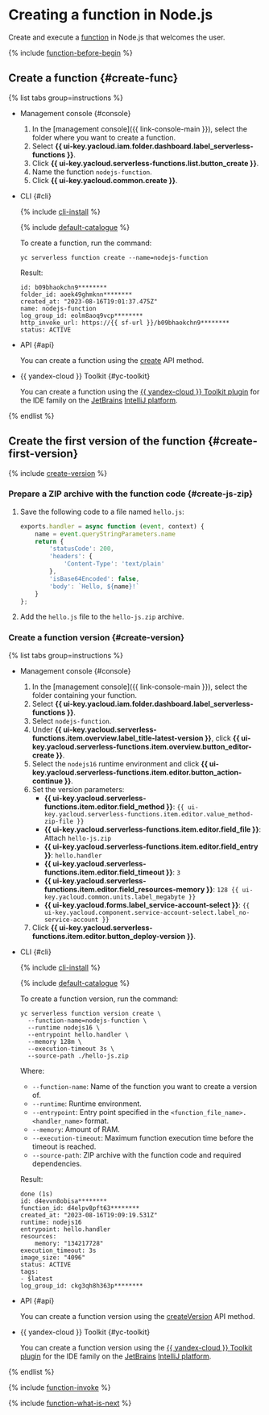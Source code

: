 # Creating a function in Node.js

Create and execute a [function](../../concepts/function.md) in Node.js that welcomes the user.

{% include [function-before-begin](../../../_includes/functions/function-before-begin.md) %}

## Create a function {#create-func}

{% list tabs group=instructions %}

- Management console {#console}

    1. In the [management console]({{ link-console-main }}), select the folder where you want to create a function.
    1. Select **{{ ui-key.yacloud.iam.folder.dashboard.label_serverless-functions }}**.
    1. Click **{{ ui-key.yacloud.serverless-functions.list.button_create }}**.
    1. Name the function `nodejs-function`.
    1. Click **{{ ui-key.yacloud.common.create }}**.

- CLI {#cli}

    {% include [cli-install](../../../_includes/cli-install.md) %}

    {% include [default-catalogue](../../../_includes/default-catalogue.md) %}

    To create a function, run the command:

    ```
    yc serverless function create --name=nodejs-function
    ```

    Result:

    ```
    id: b09bhaokchn9********
    folder_id: aoek49ghmknn********
    created_at: "2023-08-16T19:01:37.475Z"
    name: nodejs-function
    log_group_id: eolm8aoq9vcp********
    http_invoke_url: https://{{ sf-url }}/b09bhaokchn9********
    status: ACTIVE
    ```

- API {#api}

    You can create a function using the [create](../../functions/api-ref/Function/create.md) API method.


- {{ yandex-cloud }} Toolkit {#yc-toolkit}

    You can create a function using the [{{ yandex-cloud }} Toolkit plugin](https://github.com/yandex-cloud/ide-plugin-jetbrains/blob/master/README.en.md) for the IDE family on the [JetBrains](https://www.jetbrains.com/) [IntelliJ platform](https://www.jetbrains.com/opensource/idea/).


{% endlist %}

## Create the first version of the function {#create-first-version}

{% include [create-version](../../../_includes/functions/create-version.md) %}

### Prepare a ZIP archive with the function code {#create-js-zip}

1. Save the following code to a file named `hello.js`:
   ```js
   exports.handler = async function (event, context) {
       name = event.queryStringParameters.name
       return {
           'statusCode': 200,
           'headers': {
               'Content-Type': 'text/plain'
           },
           'isBase64Encoded': false,
           'body': `Hello, ${name}!`
       }
   };
   ```

1. Add the `hello.js` file to the `hello-js.zip` archive.

### Create a function version {#create-version}

{% list tabs group=instructions %}

- Management console {#console}

    1. In the [management console]({{ link-console-main }}), select the folder containing your function.
    1. Select **{{ ui-key.yacloud.iam.folder.dashboard.label_serverless-functions }}**.
    1. Select `nodejs-function`.
    1. Under **{{ ui-key.yacloud.serverless-functions.item.overview.label_title-latest-version }}**, click **{{ ui-key.yacloud.serverless-functions.item.overview.button_editor-create }}**.
    1. Select the `nodejs16` runtime environment and click **{{ ui-key.yacloud.serverless-functions.item.editor.button_action-continue }}**.
    1. Set the version parameters:
        * **{{ ui-key.yacloud.serverless-functions.item.editor.field_method }}**: `{{ ui-key.yacloud.serverless-functions.item.editor.value_method-zip-file }}`
        * **{{ ui-key.yacloud.serverless-functions.item.editor.field_file }}**: Attach `hello-js.zip`
        * **{{ ui-key.yacloud.serverless-functions.item.editor.field_entry }}**: `hello.handler`
        * **{{ ui-key.yacloud.serverless-functions.item.editor.field_timeout }}**: `3`
        * **{{ ui-key.yacloud.serverless-functions.item.editor.field_resources-memory }}**: `128 {{ ui-key.yacloud.common.units.label_megabyte }}`
        * **{{ ui-key.yacloud.forms.label_service-account-select }}**: `{{ ui-key.yacloud.component.service-account-select.label_no-service-account }}`
    1. Click **{{ ui-key.yacloud.serverless-functions.item.editor.button_deploy-version }}**.

- CLI {#cli}

    {% include [cli-install](../../../_includes/cli-install.md) %}

    {% include [default-catalogue](../../../_includes/default-catalogue.md) %}

    To create a function version, run the command:


    ```
    yc serverless function version create \
      --function-name=nodejs-function \
      --runtime nodejs16 \
      --entrypoint hello.handler \
      --memory 128m \
      --execution-timeout 3s \
      --source-path ./hello-js.zip
    ```
  

    Where:

    * `--function-name`: Name of the function you want to create a version of.
    * `--runtime`: Runtime environment.
    * `--entrypoint`: Entry point specified in the `<function_file_name>.<handler_name>` format.
    * `--memory`: Amount of RAM.
    * `--execution-timeout`: Maximum function execution time before the timeout is reached.
    * `--source-path`: ZIP archive with the function code and required dependencies.

    Result:


    ```
    done (1s)
    id: d4evvn8obisa********
    function_id: d4elpv8pft63********
    created_at: "2023-08-16T19:09:19.531Z"
    runtime: nodejs16
    entrypoint: hello.handler
    resources:
        memory: "134217728"
    execution_timeout: 3s
    image_size: "4096"
    status: ACTIVE
    tags:
    - $latest
    log_group_id: ckg3qh8h363p********
    ```


- API {#api}

    You can create a function version using the [createVersion](../../functions/api-ref/Function/createVersion.md) API method.


- {{ yandex-cloud }} Toolkit {#yc-toolkit}

    You can create a function version using the [{{ yandex-cloud }} Toolkit plugin](https://github.com/yandex-cloud/ide-plugin-jetbrains/blob/master/README.en.md) for the IDE family on the [JetBrains](https://www.jetbrains.com/) [IntelliJ platform](https://www.jetbrains.com/opensource/idea/).


{% endlist %}

{% include [function-invoke](../../../_includes/functions/function-invoke-with-param.md) %}

{% include [function-what-is-next](../../../_includes/functions/function-what-is-next.md) %}